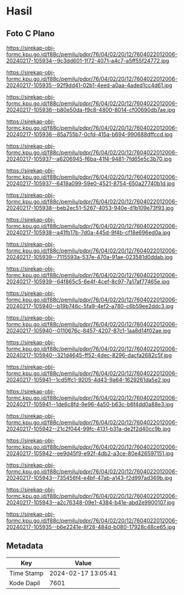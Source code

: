 # Hasil

## Foto C Plano

https://sirekap-obj-formc.kpu.go.id/f88c/pemilu/pdpr/76/04/02/20/12/7604022012006-20240217-105934--9c3dd601-1f72-4071-a4c7-a5ff55f24772.jpg

https://sirekap-obj-formc.kpu.go.id/f88c/pemilu/pdpr/76/04/02/20/12/7604022012006-20240217-105935--92f9dd41-02b1-4eed-a0aa-4aded1cc4d61.jpg

https://sirekap-obj-formc.kpu.go.id/f88c/pemilu/pdpr/76/04/02/20/12/7604022012006-20240217-105936--b80e50da-f9c8-4800-8014-cf00690db7ae.jpg

https://sirekap-obj-formc.kpu.go.id/f88c/pemilu/pdpr/76/04/02/20/12/7604022012006-20240217-105936--85a755b7-0cfd-415a-b694-990688dffccd.jpg

https://sirekap-obj-formc.kpu.go.id/f88c/pemilu/pdpr/76/04/02/20/12/7604022012006-20240217-105937--a6206945-f6ba-41f4-9481-7fd65e5c3b70.jpg

https://sirekap-obj-formc.kpu.go.id/f88c/pemilu/pdpr/76/04/02/20/12/7604022012006-20240217-105937--6419a099-59e0-4521-8754-650a27740b1d.jpg

https://sirekap-obj-formc.kpu.go.id/f88c/pemilu/pdpr/76/04/02/20/12/7604022012006-20240217-105938--beb2ec51-5267-4053-940e-d1b109e73f93.jpg

https://sirekap-obj-formc.kpu.go.id/f88c/pemilu/pdpr/76/04/02/20/12/7604022012006-20240217-105938--a41fb17b-7d0a-445d-9f4b-cf18e696ed0a.jpg

https://sirekap-obj-formc.kpu.go.id/f88c/pemilu/pdpr/76/04/02/20/12/7604022012006-20240217-105939--7115593a-537e-470a-91ae-023581d0ddab.jpg

https://sirekap-obj-formc.kpu.go.id/f88c/pemilu/pdpr/76/04/02/20/12/7604022012006-20240217-105939--64f865c5-6e4f-4cef-8c97-7a17af77465e.jpg

https://sirekap-obj-formc.kpu.go.id/f88c/pemilu/pdpr/76/04/02/20/12/7604022012006-20240217-105940--b19b746c-5fa9-4ef2-a780-c6b59ee2ddc3.jpg

https://sirekap-obj-formc.kpu.go.id/f88c/pemilu/pdpr/76/04/02/20/12/7604022012006-20240217-105940--0110676c-8457-4207-87c1-1aa8d14f02ae.jpg

https://sirekap-obj-formc.kpu.go.id/f88c/pemilu/pdpr/76/04/02/20/12/7604022012006-20240217-105940--321d4645-ff52-4dec-8296-dacfa2682c5f.jpg

https://sirekap-obj-formc.kpu.go.id/f88c/pemilu/pdpr/76/04/02/20/12/7604022012006-20240217-105941--1cd5ffc1-9205-4d43-9a64-1629261da5e2.jpg

https://sirekap-obj-formc.kpu.go.id/f88c/pemilu/pdpr/76/04/02/20/12/7604022012006-20240217-105941--1de6c8fd-9e96-4a50-b63c-b6f4dd0a88e3.jpg

https://sirekap-obj-formc.kpu.go.id/f88c/pemilu/pdpr/76/04/02/20/12/7604022012006-20240217-105942--21c2f044-99fc-4131-b31a-de2f2d40cc9b.jpg

https://sirekap-obj-formc.kpu.go.id/f88c/pemilu/pdpr/76/04/02/20/12/7604022012006-20240217-105942--ee9d45f9-e92f-4db2-a3ce-80e426597151.jpg

https://sirekap-obj-formc.kpu.go.id/f88c/pemilu/pdpr/76/04/02/20/12/7604022012006-20240217-105943--735456f4-e4bf-47ab-a143-f2d997ad369b.jpg

https://sirekap-obj-formc.kpu.go.id/f88c/pemilu/pdpr/76/04/02/20/12/7604022012006-20240217-105943--a2c76348-09e1-4384-b41e-abd2e9900107.jpg

https://sirekap-obj-formc.kpu.go.id/f88c/pemilu/pdpr/76/04/02/20/12/7604022012006-20240217-105935--b6e2241e-8f28-484d-b080-17928c48ce65.jpg


## Metadata

| Key        | Value               |
| ---------- | ------------------- |
| Time Stamp | 2024-02-17 13:05:41 |
| Kode Dapil | 7601                |



